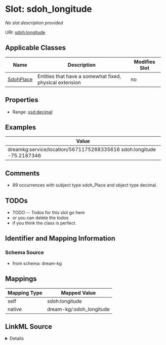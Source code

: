 

# Slot: sdoh_longitude


_No slot description provided_





URI: [sdoh:longitude](http://schema.org/longitude)



<!-- no inheritance hierarchy -->





## Applicable Classes

| Name | Description | Modifies Slot |
| --- | --- | --- |
| [SdohPlace](../classes/SdohPlace.md) | Entities that have a somewhat fixed, physical extension |  no  |







## Properties

* Range: [xsd:decimal](xsd:decimal)






## Examples

| Value |
| --- |
| dreamkg:service/location/5671175268335616 sdoh:longitude -75.2187346 |

## Comments

* 89 occurrences with subject type sdoh_Place and object type decimal.

## TODOs

* TODO -- Todos for this slot go here
* or you can delete the todos
* if you think the class is perfect.

## Identifier and Mapping Information







### Schema Source


* from schema: dream-kg




## Mappings

| Mapping Type | Mapped Value |
| ---  | ---  |
| self | sdoh:longitude |
| native | dream-kg/:sdoh_longitude |




## LinkML Source

<details>
```yaml
name: sdoh_longitude
description: No slot description provided
todos:
- TODO -- Todos for this slot go here
- or you can delete the todos
- if you think the class is perfect.
comments:
- 89 occurrences with subject type sdoh_Place and object type decimal.
examples:
- value: dreamkg:service/location/5671175268335616 sdoh:longitude -75.2187346
from_schema: dream-kg
rank: 1000
slot_uri: sdoh:longitude
alias: sdoh_longitude
domain_of:
- sdoh_Place
range: decimal

```
</details>